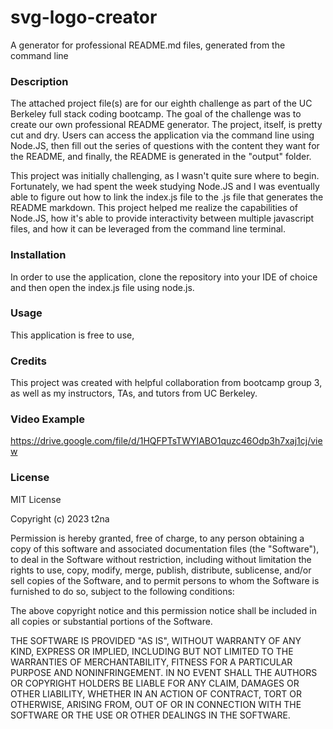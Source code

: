 # svg-logo-creator

A generator for professional README.md files, generated from the command line

### Description
The attached project file(s) are for our eighth challenge as part of the UC Berkeley full stack coding bootcamp. The goal of the challenge was to create our own professional README generator. The project, itself, is pretty cut and dry. Users can access the application via the command line using Node.JS, then fill out the series of questions with the content they want for the README, and finally, the README is generated in the "output" folder.

This project was initially challenging, as I wasn't quite sure where to begin. Fortunately, we had spent the week studying Node.JS and I was eventually able to figure out how to link the index.js file to the .js file that generates the README markdown. This project helped me realize the capabilities of Node.JS, how it's able to provide interactivity between multiple javascript files, and how it can be leveraged from the command line terminal.

### Installation
In order to use the application, clone the repository into your IDE of choice and then open the index.js file using node.js.

### Usage
This application is free to use,

### Credits
This project was created with helpful collaboration from bootcamp group 3, as well as my instructors, TAs, and tutors from UC Berkeley.

### Video Example
https://drive.google.com/file/d/1HQFPTsTWYIABO1quzc46Odp3h7xaj1cj/view

### License

MIT License

Copyright (c) 2023 t2na

Permission is hereby granted, free of charge, to any person obtaining a copy of this software and associated documentation files (the "Software"), to deal in the Software without restriction, including without limitation the rights to use, copy, modify, merge, publish, distribute, sublicense, and/or sell copies of the Software, and to permit persons to whom the Software is furnished to do so, subject to the following conditions:

The above copyright notice and this permission notice shall be included in all copies or substantial portions of the Software.

THE SOFTWARE IS PROVIDED "AS IS", WITHOUT WARRANTY OF ANY KIND, EXPRESS OR IMPLIED, INCLUDING BUT NOT LIMITED TO THE WARRANTIES OF MERCHANTABILITY, FITNESS FOR A PARTICULAR PURPOSE AND NONINFRINGEMENT. IN NO EVENT SHALL THE AUTHORS OR COPYRIGHT HOLDERS BE LIABLE FOR ANY CLAIM, DAMAGES OR OTHER LIABILITY, WHETHER IN AN ACTION OF CONTRACT, TORT OR OTHERWISE, ARISING FROM, OUT OF OR IN CONNECTION WITH THE SOFTWARE OR THE USE OR OTHER DEALINGS IN THE SOFTWARE.